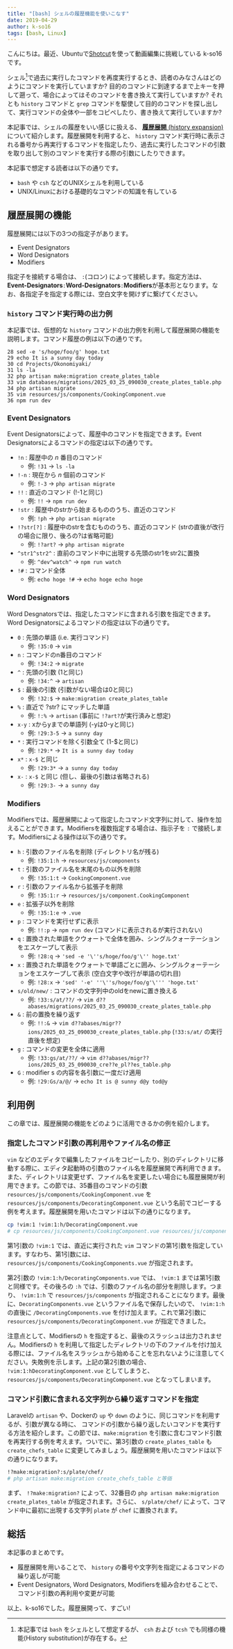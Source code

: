 ```yaml
---
title: "[bash] シェルの履歴機能を使いこなす"
date: 2019-04-29
author: k-so16
tags: [bash, Linux]
---
```


こんにちは。最近、Ubuntuで[Shotcut](https://shotcut.org/)を使って動画編集に挑戦している k-so16 です。

シェル[^shell]で過去に実行したコマンドを再度実行するとき、読者のみなさんはどのようにコマンドを実行していますか? 目的のコマンドに到達するまで上キーを押して遡って、場合によってはそのコマンドを書き換えて実行していますか? それとも `history` コマンドと `grep` コマンドを駆使して目的のコマンドを探し出して、実行コマンドの全体や一部をコピペしたり、書き換えて実行していますか?

本記事では、シェルの履歴をいい感じに扱える、 [**履歴展開** (history expansion)](http://man7.org/linux/man-pages/man1/bash.1.html) について紹介します。履歴展開を利用すると、 `history` コマンド実行時に表示される番号から再実行するコマンドを指定したり、過去に実行したコマンドの引数を取り出して別のコマンドを実行する際の引数にしたりできます。

本記事で想定する読者は以下の通りです。

- `bash` や `csh` などのUNIXシェルを利用している
- UNIX/Linuxにおける基礎的なコマンドの知識を有している


## 履歴展開の機能
履歴展開には以下の3つの指定子があります。

- Event Designators
- Word Designators
- Modifiers

指定子を接続する場合は、 `:`(コロン) によって接続します。指定方法は、 **Event-Designators**`:`**Word-Designators**`:`**Modifiers**が基本形となります。なお、各指定子を指定する際には、空白文字を開けずに繋げてください。

### `history` コマンド実行時の出力例
本記事では、仮想的な `history` コマンドの出力例を利用して履歴展開の機能を説明します。コマンド履歴の例は以下の通りです。

```
28 sed -e 's/hoge/foo/g' hoge.txt
29 echo It is a sunny day today
30 cd Projects/Okonomiyaki/
31 ls -la
32 php artisan make:migration create_plates_table
33 vim databases/migrations/2025_03_25_090030_create_plates_table.php
34 php artisan migrate
35 vim resources/js/components/CookingComponent.vue
36 npm run dev
```

### Event Designators
Event Designatorsによって、履歴中のコマンドを指定できます。Event Designatorsによるコマンドの指定は以下の通りです。

- `!n` : 履歴中の *n* 番目のコマンド
  - 例: `!31` → `ls -la`
- `!-n` : 現在から *n* 個前のコマンド
  - 例:  `!-3` → `php artisan migrate`
- `!!` : 直近のコマンド (!-1と同じ)
  - 例:  `!!` → `npm run dev`
- `!str` : 履歴中のstrから始まるもののうち、直近のコマンド
  - 例: `!ph` → `php artisan migrate`
- `!?str[?]` : 履歴中のstrを含むもののうち、直近のコマンド (strの直後が改行の場合に限り、後ろの?は省略可能)
  - 例: `!?art?` → `php artisan migrate`
- `^str1^str2^` : 直前のコマンド中に出現する先頭のstr1をstr2に置換
  - 例: `^dev^watch^` → `npm run watch`
- `!#` : コマンド全体
  - 例: `echo hoge !#` → `echo hoge echo hoge`

### Word Designators
Word Desgnatorsでは、指定したコマンドに含まれる引数を指定できます。Word Designatorsによるコマンドの指定は以下の通りです。

- `0` : 先頭の単語 (i.e. 実行コマンド)
  - 例: `!35:0` → `vim`
- `n` : コマンドのn番目のコマンド
  - 例: `!34:2` → `migrate`
- `^` : 先頭の引数 (1と同じ)
  - 例: `!34:^` → `artisan`
- `$` : 最後の引数 (引数がない場合は0と同じ)
  - 例: `!32:$` → `make:migration create_plates_table`
- `%` : 直近で ?str? にマッチした単語
  - 例: `!:%` → `artisan` (事前に `!?art?`が実行済みと想定)
- `x-y` : xからyまでの単語列 (-yは0-yと同じ)
  - 例: `!29:3-5` → `a sunny day`
- `*` : 実行コマンドを除く引数全て (1-$と同じ)
  - 例: `!29:*` → `It is a sunny day today`
- `x*` : `x-$` と同じ
  - 例: `!29:3*` → `a sunny day today`
- `x-` : `x-$` と同じ (但し、最後の引数は省略される)
  - 例: `!29:3-` → `a sunny day`

### Modifiers
Modifiersでは、履歴展開によって指定したコマンド文字列に対して、操作を加えることができます。Modifiersを複数指定する場合は、指示子を `:` で接続します。Modifiersによる操作は以下の通りです。

- `h` : 引数のファイル名を削除 (ディレクトリ名が残る)
  - 例: `!35:1:h` → `resources/js/components`
- `t` : 引数のファイル名を末尾のもの以外を削除
  - 例: `!35:1:t` → `CookingComponent.vue`
- `r` : 引数のファイル名から拡張子を削除
  - 例: `!35:1:r` → `resources/js/component.CookingComponent`
- `e` : 拡張子以外を削除
  - 例: `!35:1:e` → `.vue`
- `p` : コマンドを実行せずに表示
  - 例: `!!:p` → `npm run dev` (コマンドに表示されるが実行されない)
- `q` : 置換された単語をクウォートで全体を囲み、シングルクォーテーションをエスケープして表示
  - 例: `!28:q` → `'sed -e '\''s/hoge/foo/g'\'' hoge.txt'`
- `x` : 置換された単語をクウォートで単語ごとに囲み、シングルクォーテーションをエスケープして表示 (空白文字や改行が単語の切れ目)
  - 例: `!28:x` → `'sed' '-e' ''\''s/hoge/foo/g'\''' 'hoge.txt'`
- `s/old/new/` : コマンドの文字列中のoldをnewに置き換える
  - 例: `!33:s/at/??/` → `vim d??abases/migrations/2025_03_25_090030_create_plates_table.php`
- `&` : 前の置換を繰り返す
  - 例: `!!:&` → `vim d??abases/migr??ions/2025_03_25_090030_create_plates_table.php` (`!33:s/at/` の実行直後を想定)
- `g` : コマンドの変更を全体に適用
  - 例: `!33:gs/at/??/` → `vim d??abases/migr??ions/2025_03_25_090030_cre??e_pl??es_table.php`
- `G` : modifier s の内容を各引数に一度だけ適用
  - 例: `!29:Gs/a/@/` → `echo It is @ sunny d@y tod@y`

## 利用例
この章では、履歴展開の機能をどのように活用できるかの例を紹介します。

### 指定したコマンド引数の再利用やファイル名の修正
`vim` などのエディタで編集したファイルをコピーしたり、別のディレクトリに移動する際に、エディタ起動時の引数のファイル名を履歴展開で再利用できます。また、ディレクトリは変更せず、ファイル名を変更したい場合にも履歴展開が利用できます。この節では、35番目のコマンドの引数 `resources/js/components/CookingComponent.vue` を `resources/js/components/DecoratingComponent.vue` という名前でコピーする例を考えます。履歴展開を用いたコマンドは以下の通りになります。

```bash
cp !vim:1 !vim:1:h/DecoratingComponent.vue
# cp resources/js/components/CookingComponent.vue resources/js/components/DecoratingComponent.vue と等価
```

第1引数の `!vim:1` では、直近に実行された `vim` コマンドの第1引数を指定しています。すなわち、第1引数には、 `resources/js/components/CookingComponents.vue` が指定されます。

第2引数の `!vim:1:h/DecoratingComponents.vue` では、 `!vim:1` までは第1引数と同様です。その後ろの `:h` では、引数のファイル名の部分を削除します。つまり、 `!vim:1:h` で `resources/js/components` が指定されることになります。最後に、`DecoratingComponents.vue` というファイル名で保存したいので、 `!vim:1:h` の直後に `/DecoratingComponents.vue` を付け加えます。これで第2引数に `resources/js/components/DecoratingComponent.vue` が指定できました。

注意点として、Modifiersの `h` を指定すると、最後のスラッシュは出力されません。Modifiersの `h` を利用して指定したディレクトリの下のファイルを付け加える際には、ファイル名をスラッシュから始めることを忘れないように注意してください。失敗例を示します。上記の第2引数の場合、 `!vim:1:hDecoratingComponent.vue` としてしまうと、 `resources/js/components/DecoratingComponent.vue` となってしまいます。

### コマンド引数に含まれる文字列から繰り返すコマンドを指定
Laravelの `artisan` や、Dockerの `up` や `down` のように、同じコマンドを利用するが、引数が異なる時に、 コマンドの引数から繰り返したいコマンドを実行する方法を紹介します。この節では、`make:migration` を引数に含むコマンド引数を再実行する例を考えます。ついでに、第3引数の `create_plates_table` も `create_chefs_table` に変更してみましょう。履歴展開を用いたコマンドは以下の通りになります。

```bash
!?make:migration?:s/plate/chef/
# php artisan make:migration create_chefs_table と等価
```

まず、 `!?make:migration?` によって、32番目の `php artisan make:migration create_plates_table` が指定されます。さらに、 `s/plate/chef/` によって、コマンド中に最初に出現する文字列 `plate` が `chef` に置換されます。


## 総括
本記事のまとめです。

- 履歴展開を用いることで、 `history` の番号や文字列を指定によるコマンドの繰り返しが可能
- Event Designators, Word Designators, Modifiersを組み合わせることで、コマンド引数の再利用や変更が可能

以上、k-so16でした。履歴展開って、すごい!

[^shell]: 本記事では `bash` をシェルとして想定するが、 `csh` および `tcsh` でも同様の機能(History substitution)が存在する。